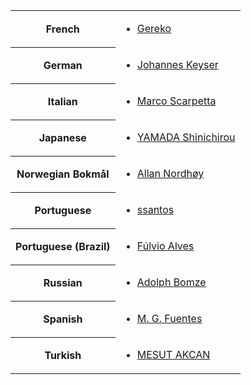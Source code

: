<table>
<tr>
<th>French</th>
<td><ul><li><a href="mailto:31b32@tutanota.com">Gereko</a></li></ul></td>
</tr>
<tr>
<th>German</th>
<td><ul><li><a href="mailto:johanneskeyser@posteo.de">Johannes Keyser</a></li></ul></td>
</tr>
<tr>
<th>Italian</th>
<td><ul><li><a href="mailto:marcoscarpetta02@gmail.com">Marco Scarpetta</a></li></ul></td>
</tr>
<tr>
<th>Japanese</th>
<td><ul><li><a href="mailto:yamada_strong_yamada_nice_64bit@yahoo.co.jp">YAMADA Shinichirou</a></li></ul></td>
</tr>
<tr>
<th>Norwegian Bokmål</th>
<td><ul><li><a href="mailto:epost@anotheragency.no">Allan Nordhøy</a></li></ul></td>
</tr>
<tr>
<th>Portuguese</th>
<td><ul><li><a href="mailto:ssantos@web.de">ssantos</a></li></ul></td>
</tr>
<tr>
<th>Portuguese (Brazil)</th>
<td><ul><li><a href="mailto:fga.fulvio@gmail.com">Fúlvio Alves</a></li></ul></td>
</tr>
<tr>
<th>Russian</th>
<td><ul><li><a href="mailto:abomze@mail.ru">Adolph Bomze</a></li></ul></td>
</tr>
<tr>
<th>Spanish</th>
<td><ul><li><a href="mailto:mgfuentesl@outlook.com">M. G. Fuentes</a></li></ul></td>
</tr>
<tr>
<th>Turkish</th>
<td><ul><li><a href="mailto:makcan@gmail.com">MESUT AKCAN</a></li></ul></td>
</tr>
</table>
